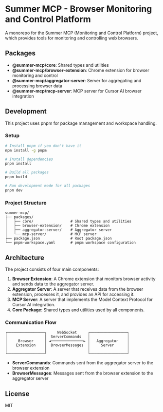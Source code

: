 # Summer MCP - Browser Monitoring and Control Platform

A monorepo for the Summer MCP (Monitoring and Control Platform) project, which provides tools for monitoring and controlling web browsers.

## Packages

- **@summer-mcp/core**: Shared types and utilities
- **@summer-mcp/browser-extension**: Chrome extension for browser monitoring and control
- **@summer-mcp/aggregator-server**: Server for aggregating and processing browser data
- **@summer-mcp/mcp-server**: MCP server for Cursor AI browser integration

## Development

This project uses pnpm for package management and workspace handling.

### Setup

```bash
# Install pnpm if you don't have it
npm install -g pnpm

# Install dependencies
pnpm install

# Build all packages
pnpm build

# Run development mode for all packages
pnpm dev
```

### Project Structure

```
summer-mcp/
├── packages/
│   ├── core/                 # Shared types and utilities
│   ├── browser-extension/    # Chrome extension
│   ├── aggregator-server/    # Aggregator server
│   └── mcp-server/           # MCP server
├── package.json              # Root package.json
└── pnpm-workspace.yaml       # pnpm workspace configuration
```

## Architecture

The project consists of four main components:

1. **Browser Extension**: A Chrome extension that monitors browser activity and sends data to the aggregator server.
2. **Aggregator Server**: A server that receives data from the browser extension, processes it, and provides an API for accessing it.
3. **MCP Server**: A server that implements the Model Context Protocol for Cursor AI integration.
4. **Core Package**: Shared types and utilities used by all components.

### Communication Flow

```
┌─────────────────┐     WebSocket     ┌─────────────────┐
│                 │  ServerCommands   │                 │
│     Browser     │ ◄───────────────► │   Aggregator    │
│    Extension    │  BrowserMessages  │     Server      │
│                 │                   │                 │
└─────────────────┘                   └─────────────────┘
```

- **ServerCommands**: Commands sent from the aggregator server to the browser extension
- **BrowserMessages**: Messages sent from the browser extension to the aggregator server

## License

MIT
